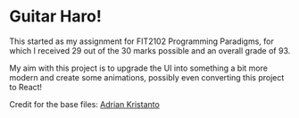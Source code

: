 # Guitar Haro!

This started as my assignment for FIT2102 Programming Paradigms, for which I received 29 out of the 30 marks possible and an overall grade of 93. 

My aim with this project is to upgrade the UI into something a bit more modern and create some animations, possibly even converting this project to React!

Credit for the base files: [Adrian Kristanto](mailto:adriankristanto@protonmail.com)
